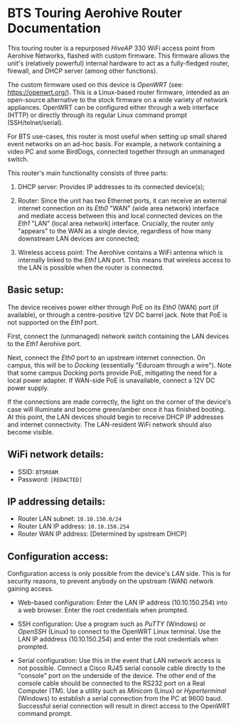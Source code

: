 BTS Touring Aerohive Router Documentation
=========================================

This touring router is a repurposed _HiveAP_ 330 WiFi access point from Aerohive Networks, flashed with
custom firmware. This firmware allows the unit's (relatively powerful) internal hardware to act as a
fully-fledged router, firewall, and DHCP server (among other functions).

The custom firmware used on this device is _OpenWRT_ (see: <https://openwrt.org/>). This is a Linux-based
router firmware, intended as an open-source alternative to the stock firmware on a wide variety of
network appliances. OpenWRT can be configured either through a web interface (HTTP) or directly through 
its regular Linux command prompt (SSH/telnet/serial).

For BTS use-cases, this router is most useful when setting up small shared event networks on an ad-hoc
basis. For example, a network containing a video PC and some BirdDogs, connected together through an 
unmanaged switch.

This router's main functionality consists of three parts:

1. DHCP server: Provides IP addresses to its connected device(s);
   
2. Router: Since the unit has two Ethernet ports, it can receive an external internet connection on its
   _Eth0_ "WAN" (wide area network) interface and mediate access between this and local connected
   devices on the _Eth1_ "LAN" (local area network) interface. Crucially, the router only "appears" to
   the WAN as a single device, regardless of how many downstream LAN devices are connected;
   
3. Wireless access point: The Aerohive contains a WiFi antenna which is internally linked to the _Eth1_
   LAN port. This means that wireless access to the LAN is possible when the router is connected.

Basic setup:
------------

The device receives power either through PoE on its _Eth0_ (WAN) port (if available), or through a 
centre-positive 12V DC barrel jack. Note that PoE is not supported on the _Eth1_ port.

First, connect the (unmanaged) network switch containing the LAN devices to the _Eth1_ Aerohive port.

Next, connect the _Eth0_ port to an upstream internet connection. On campus, this will be to _Docking_ 
(essentially "Eduroam through a wire"). Note that some campus Docking ports provide PoE, mitigating the 
need for a local power adapter. If WAN-side PoE is unavailable, connect a 12V DC power supply.

If the connections are made correctly, the light on the corner of the device's case will illuminate and
become green/amber once it has finished booting. At this point, the LAN devices should begin to receive DHCP
IP addresses and internet connectivity. The LAN-resident WiFi network should also become visible.

WiFi network details:
---------------------

- SSID: `BTSROAM`
- Password: `[REDACTED]`

IP addressing details:
----------------------

- Router LAN subnet: `10.10.150.0/24`
- Router LAN IP address: `10.10.150.254`
- Router WAN IP address: [Determined by upstream DHCP]

Configuration access:
---------------------

Configuration access is only possible from the device's _LAN_ side. This is for security reasons, to prevent
anybody on the upstream (WAN) network gaining access.

- Web-based configuration: Enter the LAN IP address (10.10.150.254) into a web browser. Enter the root
  credentials when prompted.

- SSH configuration: Use a program such as _PuTTY_ (Windows) or _OpenSSH_ (Linux) to connect to the OpenWRT
  Linux terminal. Use the LAN IP adddress (10.10.150.254) and enter the root credentials when prompted.

- Serial configuration: Use this in the event that LAN network access is not possible. Connect a Cisco RJ45
  serial console cable directly to the "console" port on the underside of the device. The other end of the
  console cable should be connected to the RS232 port on a Real Computer (TM). Use a utility such as _Minicom_
  (Linux) or _Hyperterminal_ (Windows) to establish a serial connection from the PC at 9600 baud. Successful
  serial connection will result in direct access to the OpenWRT command prompt.
